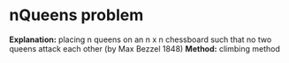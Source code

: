 # nQueens problem
**Explanation:** placing n queens on an n x n chessboard such that no two queens attack each other (by Max Bezzel 1848)
**Method:** climbing method

